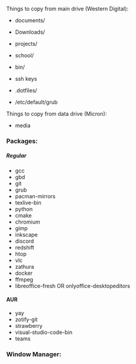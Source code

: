 Things to copy from main drive (Western Digital):
 - documents/
 - Downloads/
 - projects/
 - school/
 - bin/

- ssh keys
- .dotfiles/

- /etc/default/grub


Things to copy from data drive (Micron):
- media



### Packages:

##### Regular
- gcc
- gbd
- git
- grub
- pacman-mirrors
- texlive-bin
- python
- cmake
- chromium
- gimp
- inkscape
- discord
- redshift
- htop
- vlc
- zathura
- docker
- ffmpeg
- libreoffice-fresh OR onlyoffice-desktopeditors

#### AUR
- yay
- zotify-git
- strawberry
- visual-studio-code-bin
- teams

### Window Manager: